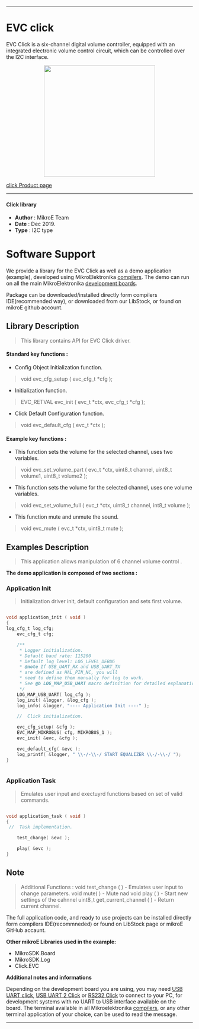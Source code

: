 
---
# EVC click

EVC Click is a six-channel digital volume controller, equipped with an integrated electronic volume control circuit, which can be controlled over the I2C interface.

<p align="center">
  <img src="https://download.mikroe.com/images/click_for_ide/evc_click.png" height=300px>
</p>

[click Product page](https://www.mikroe.com/evc-click)

---


#### Click library 

- **Author**        : MikroE Team
- **Date**          : Dec 2019.
- **Type**          : I2C type


# Software Support

We provide a library for the EVC Click 
as well as a demo application (example), developed using MikroElektronika 
[compilers](https://shop.mikroe.com/compilers). 
The demo can run on all the main MikroElektronika [development boards](https://shop.mikroe.com/development-boards).

Package can be downloaded/installed directly form compilers IDE(recommended way), or downloaded from our LibStock, or found on mikroE github account. 

## Library Description

> This library contains API for EVC Click driver.

#### Standard key functions :

- Config Object Initialization function.
> void evc_cfg_setup ( evc_cfg_t *cfg ); 
 
- Initialization function.
> EVC_RETVAL evc_init ( evc_t *ctx, evc_cfg_t *cfg );

- Click Default Configuration function.
> void evc_default_cfg ( evc_t *ctx );


#### Example key functions :

- This function sets the volume for the selected channel, uses two variables.
> void evc_set_volume_part ( evc_t *ctx, uint8_t channel, uint8_t volume1, uint8_t volume2 );
 
- This function sets the volume for the selected channel, uses one volume variables.
> void evc_set_volume_full ( evc_t *ctx, uint8_t channel, int8_t volume );

- This function mute and unmute the sound.
> void evc_mute ( evc_t *ctx, uint8_t mute );


## Examples Description
 
> This application allows manipulation of 6 channel volume control .

**The demo application is composed of two sections :**

### Application Init 

> Initialization driver init, default configuration and sets first volume.

```c

void application_init ( void )
{
log_cfg_t log_cfg;
    evc_cfg_t cfg;

    /** 
     * Logger initialization.
     * Default baud rate: 115200
     * Default log level: LOG_LEVEL_DEBUG
     * @note If USB_UART_RX and USB_UART_TX 
     * are defined as HAL_PIN_NC, you will 
     * need to define them manually for log to work. 
     * See @b LOG_MAP_USB_UART macro definition for detailed explanation.
     */
    LOG_MAP_USB_UART( log_cfg );
    log_init( &logger, &log_cfg );
    log_info( &logger, "---- Application Init ----" );

    //  Click initialization.

    evc_cfg_setup( &cfg );
    EVC_MAP_MIKROBUS( cfg, MIKROBUS_1 );
    evc_init( &evc, &cfg );

    evc_default_cfg( &evc );
    log_printf( &logger, " \\-/-\\-/ START EQUALIZER \\-/-\\-/ ");
}
  
```

### Application Task

> Emulates user input and exectuyrd functions based on set of valid commands.

```c

void application_task ( void )
{
 //  Task implementation.

    test_change( &evc );

    play( &evc );
}

```

## Note
 
> Additional Functions : 
> void test_change ( )               - Emulates user input to change parameters.
> void mute( )                       - Mute nad 
> void play ( )                      - Start new settings of the cahnnel
> uint8_t get_current_channel ( )    - Return current channel.

The full application code, and ready to use projects can be  installed directly form compilers IDE(recommneded) or found on LibStock page or mikroE GitHub accaunt.

**Other mikroE Libraries used in the example:** 

- MikroSDK.Board
- MikroSDK.Log
- Click.EVC

**Additional notes and informations**

Depending on the development board you are using, you may need 
[USB UART click](https://shop.mikroe.com/usb-uart-click), 
[USB UART 2 Click](https://shop.mikroe.com/usb-uart-2-click) or 
[RS232 Click](https://shop.mikroe.com/rs232-click) to connect to your PC, for 
development systems with no UART to USB interface available on the board. The 
terminal available in all Mikroelektronika 
[compilers](https://shop.mikroe.com/compilers), or any other terminal application 
of your choice, can be used to read the message.



---